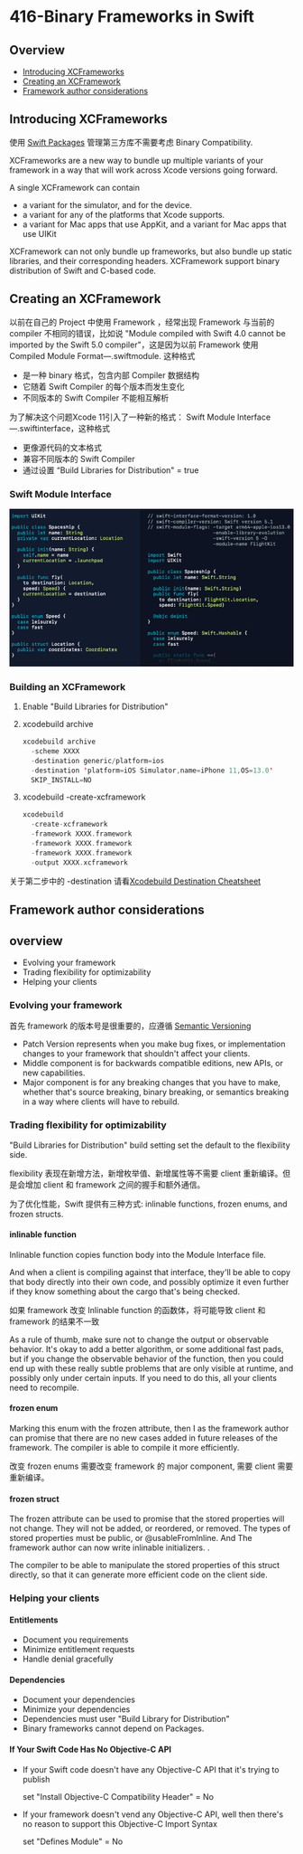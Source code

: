 # 416-Binary Frameworks in Swift

## Overview

-   [Introducing XCFrameworks](#introducing-xcframeworks)
-   [Creating an XCFramework](#creating-an-xcframework)
-   [Framework author considerations](#framework-author-considerations)

## Introducing XCFrameworks

使用 [Swift Packages](408-Adopting%20Swift%20Packages%20in%20Xcode.md) 管理第三方库不需要考虑 Binary Compatibility.

XCFrameworks are a new way to bundle up multiple variants of your framework in a way that will work across Xcode versions going forward.

A single XCFramework can contain 

-   a variant for the simulator, and for the device.
-   a variant for any of the platforms that Xcode supports.
-   a variant for Mac apps that use AppKit, and a variant for Mac apps that use UIKit

XCFramework can not only  bundle up frameworks, but also bundle up static libraries, and their corresponding headers.  XCFramework support binary distribution of Swift and C-based code.

## Creating an XCFramework

以前在自己的 Project 中使用 Framework ，经常出现 Framework 与当前的 compiler 不相同的错误，比如说 "Module compiled with Swift 4.0 cannot be imported by the Swift 5.0 compiler"，这是因为以前 Framework 使用 Compiled Module Format—.swiftmodule. 这种格式

-   是一种 binary 格式，包含内部 Compiler 数据结构
-   它随着 Swift Compiler 的每个版本而发生变化
-   不同版本的 Swift Compiler 不能相互解析

为了解决这个问题Xcode 11引入了一种新的格式： Swift Module Interface—.swiftinterface，这种格式

-   更像源代码的文本格式
-   兼容不同版本的 Swift Compiler
-   通过设置 “Build Libraries for Distribution" = true

### Swift Module Interface

![](../screenshots/416-1.png)

### Building an XCFramework

1.  Enable "Build Libraries for Distribution"

2. xcodebuild archive

    ```swift
    xcodebuild archive 
      -scheme XXXX 
      -destination generic/platform=ios 
      -destination 'platform=iOS Simulator,name=iPhone 11,OS=13.0' 
      SKIP_INSTALL=NO
    ```

3. xcodebuild -create-xcframework

    ```swift
    xcodebuild 
      -create-xcframework 
      -framework XXXX.framework 
      -framework XXXX.framework 
      -framework XXXX.framework 
      -output XXXX.xcframework
    ```

关于第二步中的 -destination 请看[Xcodebuild Destination Cheatsheet](https://www.mokacoding.com/blog/xcodebuild-destination-options/)

## Framework author considerations

## overview

-   Evolving your framework
-   Trading flexibility for optimizability
-   Helping your clients

### Evolving your framework

首先 framework 的版本号是很重要的，应遵循 [Semantic Versioning](https://semver.org/)

-   Patch Version represents when you make bug fixes, or implementation changes to your framework that shouldn't affect your clients. 
-   Middle component is for backwards compatible editions, new APIs, or new capabilities. 
-   Major component is for any breaking changes that you have to make, whether that's source breaking, binary breaking, or semantics breaking in a way where clients will have to rebuild.

### Trading flexibility for optimizability

"Build Libraries for Distribution" build setting set the default to the flexibility side.

flexibility 表现在新增方法，新增枚举值、新增属性等不需要 client 重新编译。但是会增加 client 和 framework 之间的握手和额外通信。

为了优化性能，Swift 提供有三种方式: inlinable functions, frozen enums, and frozen structs.

#### inlinable function

Inlinable function copies function body into the Module Interface file.

And when a client is compiling against that interface, they'll be able to copy that body directly into their own code, and possibly optimize it even further if they know something about the cargo that's being checked.

如果 framework 改变 Inlinable function 的函数体，将可能导致 client 和 framework 的结果不一致

As a rule of thumb, make sure not to change the output or observable behavior. It's okay to add a better algorithm, or some additional fast pads, but if you change the observable behavior of the function, then you could end up with these really subtle problems that are only visible at runtime, and possibly only under certain inputs. If you need to do this, all your clients need to recompile.

#### frozen enum

Marking this enum with the frozen attribute, then I as the framework author can promise that there are no new cases added in future releases of the framework. The compiler is able to compile it more efficiently.

改变 frozen enums 需要改变 framework 的 major component, 需要 client 需要重新编译。

#### frozen struct

The frozen attribute can be used to promise that the stored properties will not change. They will not be added, or reordered, or removed. The types of stored properties must be public, or @usableFromInline.  And The framework author can now write inlinable initializers. .

The compiler to be able to manipulate the stored properties of this struct directly, so that it can generate more efficient code on the client side.

### Helping your clients

#### Entitlements

-   Document you requirements
-   Minimize entitlement requests
-   Handle denial gracefully

####  Dependencies

-   Document your dependencies
-   Minimize your dependencies
-   Dependencies must user "Build Library for Distribution"
-   Binary frameworks cannot depend on Packages. 

#### If Your Swift Code Has No Objective-C API

-   If your Swift code doesn't have any Objective-C API that it's trying to publish

    set "Install Objective-C Compatibility Header" = No

- If your framework doesn't vend any Objective-C API, well then there's no reason to support this Objective-C Import Syntax

    set "Defines Module" = No



